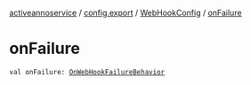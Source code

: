[activeannoservice](../../index.md) / [config.export](../index.md) / [WebHookConfig](index.md) / [onFailure](./on-failure.md)

# onFailure

`val onFailure: `[`OnWebHookFailureBehavior`](../-on-web-hook-failure-behavior/index.md)